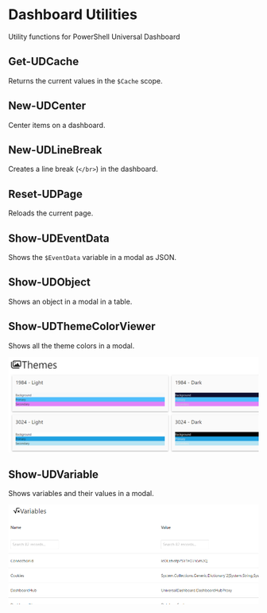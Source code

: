 # Dashboard Utilities

Utility functions for PowerShell Universal Dashboard

## Get-UDCache

Returns the current values in the `$Cache` scope.

## New-UDCenter

Center items on a dashboard.

## New-UDLineBreak

Creates a line break (`</br>`) in the dashboard.

## Reset-UDPage

Reloads the current page.

## Show-UDEventData

Shows the `$EventData` variable in a modal as JSON.

## Show-UDObject

Shows an object in a modal in a table.

## Show-UDThemeColorViewer

Shows all the theme colors in a modal.

![](./themes.png)

## Show-UDVariable

Shows variables and their values in a modal.

![](./variables.png)

